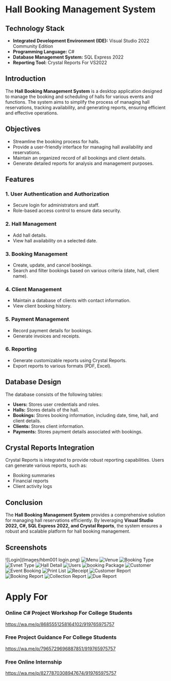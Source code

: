 # Hall Booking Management System

## Technology Stack
- **Integrated Development Environment (IDE):** Visual Studio 2022 Community Edition
- **Programming Language:** C#
- **Database Management System:** SQL Express 2022
- **Reporting Tool:** Crystal Reports For VS2022

## Introduction
The **Hall Booking Management System** is a desktop application designed to manage the booking and scheduling of halls for various events and functions. The system aims to simplify the process of managing hall reservations, tracking availability, and generating reports, ensuring efficient and effective operations.

## Objectives
- Streamline the booking process for halls.
- Provide a user-friendly interface for managing hall availability and reservations.
- Maintain an organized record of all bookings and client details.
- Generate detailed reports for analysis and management purposes.

## Features
### 1. User Authentication and Authorization
- Secure login for administrators and staff.
- Role-based access control to ensure data security.

### 2. Hall Management
- Add hall details.
- View hall availability on a selected date.

### 3. Booking Management
- Create, update, and cancel bookings.
- Search and filter bookings based on various criteria (date, hall, client name).

### 4. Client Management
- Maintain a database of clients with contact information.
- View client booking history.

### 5. Payment Management
- Record payment details for bookings.
- Generate invoices and receipts.

### 6. Reporting
- Generate customizable reports using Crystal Reports.
- Export reports to various formats (PDF, Excel).

## Database Design
The database consists of the following tables:
- **Users:** Stores user credentials and roles.
- **Halls:** Stores details of the hall.
- **Bookings:** Stores booking information, including date, time, hall, and client details.
- **Clients:** Stores client information.
- **Payments:** Stores payment details associated with bookings.

## Crystal Reports Integration
Crystal Reports is integrated to provide robust reporting capabilities. Users can generate various reports, such as:
- Booking summaries
- Financial reports
- Client activity logs

## Conclusion
The **Hall Booking Management System** provides a comprehensive solution for managing hall reservations efficiently. By leveraging **Visual Studio 2022, C#, SQL Express 2022, and Crystal Reports**, the system ensures a robust and scalable platform for hall booking management.


## Screenshots
![Login](Images/hbm001 login.png)
![Menu](Images/002_emp_login.png)
![Venue](Images/003_emp_menu.png)
![Booking Type](Images/004_emp_users.png)
![Evnet Type](Images/005_emp_change_password.png)
![Hall Detail](Images/006_empl_list.png)
![Users](Images/007_emp_edit.png)
![booking Package](Images/008_emp_import_attendace.png)
![Customer](Images/009_emp_manage_missing_log.png)
![Event Booking](Images/010_emp_month_hours.png)
![Print List](Images/011_emp_salary_report.png)
![Receipt](Images/008_emp_import_attendace.png)
![Customer Report](Images/009_emp_manage_missing_log.png)
![Booking Report](Images/010_emp_month_hours.png)
![Collection Report](Images/011_emp_salary_report.png)
![Due Report](Images/011_emp_salary_report.png)

# Apply For 

### Online C# Project Workshop For College Students
https://wa.me/p/8685551258164102/919765975757

### Free Project Guidance For College Students
https://wa.me/p/7965729696887851/919765975757

### Free Online Internship
https://wa.me/p/8277870308947674/919765975757
